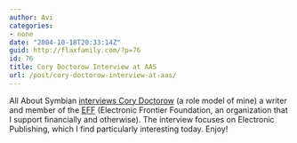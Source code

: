 ```yaml
---
author: Avi
categories:
- none
date: "2004-10-18T20:33:14Z"
guid: http://flaxfamily.com/?p=76
id: 76
title: Cory Doctorow Interview at AAS
url: /post/cory-doctorow-interview-at-aas/
---
```

All About Symbian [interviews Cory Doctorow](http://www.allaboutsymbian.com/features/viewarticle.php?id=110) (a role model of mine) a writer and member of the [EFF](http://www.eff.org) (Electronic Frontier Foundation, an organization that I support financially and otherwise). The interview focuses on Electronic Publishing, which I find particularly interesting today. Enjoy!